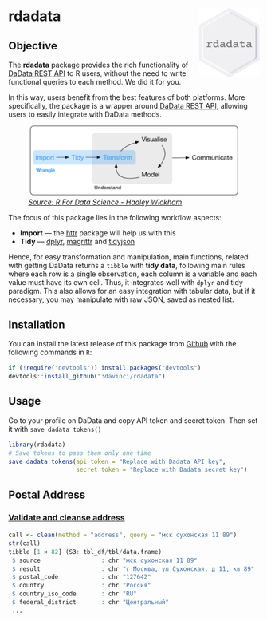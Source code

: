 
<!-- README.md is generated from README.Rmd. Please edit that file -->

# rdadata<img src="man/figures/logo.png" align="right" height=140/>

## Objective

The **rdadata** package provides the rich functionality of [DaData REST
API](https://dadata.ru/api/) to R users, without the need to write
functional queries to each method. We did it for you.

In this way, users benefit from the best features of both platforms.
More specifically, the package is a wrapper around [DaData REST
API](https://dadata.ru/api/), allowing users to easily integrate with
DaData methods.

<figure>
<img src="man/figures/wrangle.png" style="width:469px;height=184px">
<figcaption>
<a href="https://r4ds.had.co.nz/"><i>Source: R For Data Science - Hadley
Wickham</i></a>
</figcaption>
</figure>

The focus of this package lies in the following workflow aspects:

-   **Import** — the
    [httr](https://cran.r-project.org/web/packages/httr/vignettes/quickstart.html)
    package will help us with this
-   **Tidy** — [dplyr](https://dplyr.tidyverse.org/),
    [magrittr](https://cran.r-project.org/web/packages/magrittr/vignettes/magrittr.html)
    and
    [tidyjson](https://cran.r-project.org/web/packages/tidyjson/vignettes/introduction-to-tidyjson.html)

Hence, for easy transformation and manipulation, main functions, related
with getting DaData returns a `tibble` with **tidy data**, following
main rules where each row is a single observation, each column is a
variable and each value must have its own cell. Thus, it integrates well
with `dplyr` and tidy paradigm. This also allows for an easy integration
with tabular data, but if it necessary, you may manipulate with raw
JSON, saved as nested list.

## Installation

You can install the latest release of this package from
[Github](https://github.com/3davinci/rdadata) with the following
commands in `R`:

``` r
if (!require("devtools")) install.packages("devtools")
devtools::install_github("3davinci/rdadata")
```

## Usage

Go to your profile on DaData and copy API token and secret token. Then
set it with `save_dadata_tokens()`

``` r
library(rdadata)
# Save tokens to pass them only one time
save_dadata_tokens(api_token = "Replace with Dadata API key",
                   secret_token = "Replace with Dadata secret key")
```

## Postal Address

### [Validate and cleanse address](https://dadata.ru/api/clean/address/)

``` r
call <- clean(method = "address", query = "мск сухонская 11 89")
str(call)
tibble [1 × 82] (S3: tbl_df/tbl/data.frame)
 $ source                 : chr "мск сухонская 11 89"
 $ result                 : chr "г Москва, ул Сухонская, д 11, кв 89"
 $ postal_code            : chr "127642"
 $ country                : chr "Россия"
 $ country_iso_code       : chr "RU"
 $ federal_district       : chr "Центральный"
 ...
```
